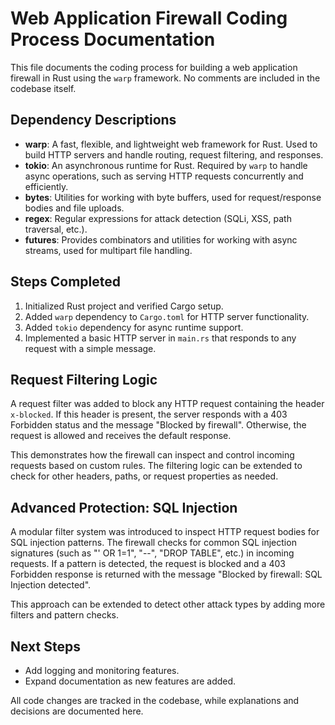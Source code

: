 # Web Application Firewall Coding Process Documentation

This file documents the coding process for building a web application firewall in Rust using the `warp` framework. No comments are included in the codebase itself.

## Dependency Descriptions

- **warp**: A fast, flexible, and lightweight web framework for Rust. Used to build HTTP servers and handle routing, request filtering, and responses.
- **tokio**: An asynchronous runtime for Rust. Required by `warp` to handle async operations, such as serving HTTP requests concurrently and efficiently.
- **bytes**: Utilities for working with byte buffers, used for request/response bodies and file uploads.
- **regex**: Regular expressions for attack detection (SQLi, XSS, path traversal, etc.).
- **futures**: Provides combinators and utilities for working with async streams, used for multipart file handling.

## Steps Completed

1. Initialized Rust project and verified Cargo setup.
2. Added `warp` dependency to `Cargo.toml` for HTTP server functionality.
3. Added `tokio` dependency for async runtime support.
4. Implemented a basic HTTP server in `main.rs` that responds to any request with a simple message.

## Request Filtering Logic

A request filter was added to block any HTTP request containing the header `x-blocked`. If this header is present, the server responds with a 403 Forbidden status and the message "Blocked by firewall". Otherwise, the request is allowed and receives the default response.

This demonstrates how the firewall can inspect and control incoming requests based on custom rules. The filtering logic can be extended to check for other headers, paths, or request properties as needed.

## Advanced Protection: SQL Injection

A modular filter system was introduced to inspect HTTP request bodies for SQL injection patterns. The firewall checks for common SQL injection signatures (such as "' OR 1=1", "--", "DROP TABLE", etc.) in incoming requests. If a pattern is detected, the request is blocked and a 403 Forbidden response is returned with the message "Blocked by firewall: SQL Injection detected".

This approach can be extended to detect other attack types by adding more filters and pattern checks.

## Next Steps

- Add logging and monitoring features.
- Expand documentation as new features are added.

All code changes are tracked in the codebase, while explanations and decisions are documented here.
